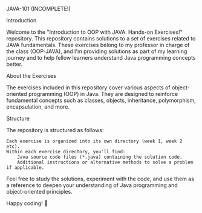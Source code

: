JAVA-101 (INCOMPLETE!)

Introduction

Welcome to the "Introduction to OOP with JAVA. Hands-on Exercises!" repository. This repository contains solutions to a set of exercises related to JAVA fundamentals. These exercises belong to my professor in charge of the class (OOP-JAVA), and I'm providing solutions as part of my learning journey and to help fellow learners understand Java programming concepts better.

About the Exercises

The exercises included in this repository cover various aspects of object-oriented programming (OOP) in Java. They are designed to reinforce fundamental concepts such as classes, objects, inheritance, polymorphism, encapsulation, and more.

Structure

The repository is structured as follows:

    Each exercise is organized into its own directory (week 1, week 2 etc).
    Within each exercise directory, you'll find:
        Java source code files (*.java) containing the solution code.
        Additional instructions or alternative methods to solve a problem if applicable.

Feel free to study the solutions, experiment with the code, and use them as a reference to deepen your understanding of Java programming and object-oriented principles.

Happy coding! 🚀
